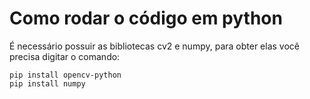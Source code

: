 # Como rodar o código em python

É necessário possuir as bibliotecas cv2 e numpy, para obter elas você precisa digitar o comando: 
```
pip install opencv-python
pip install numpy
```

